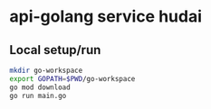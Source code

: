 # api-golang service hudai

## Local setup/run

```bash
mkdir go-workspace
export GOPATH=$PWD/go-workspace
go mod download
go run main.go
```


